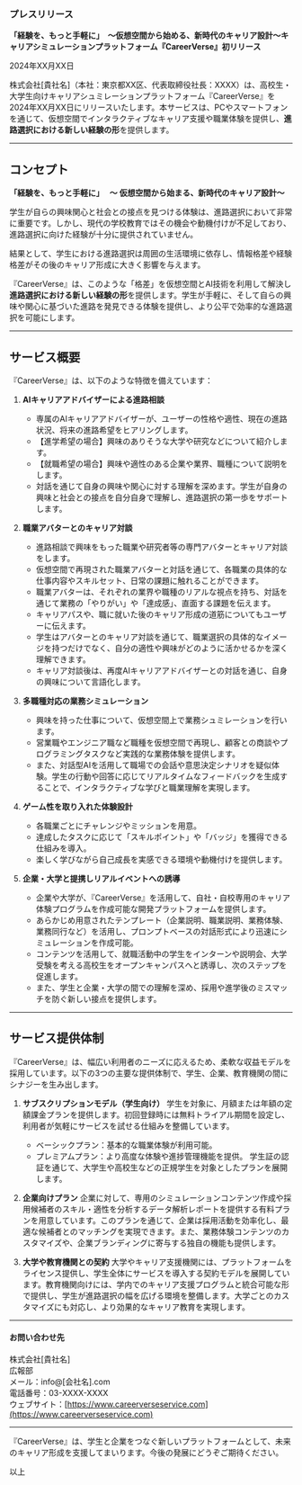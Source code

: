 ### プレスリリース

**「経験を、もっと手軽に」　～仮想空間から始める、新時代のキャリア設計～キャリアシミュレーションプラットフォーム『CareerVerse』初リリース**

2024年XX月XX日

株式会社[貴社名]（本社：東京都XX区、代表取締役社長：XXXX）は、高校生・大学生向けキャリアシュミレーションプラットフォーム『CareerVerse』を2024年XX月XX日にリリースいたします。本サービスは、PCやスマートフォンを通じて、仮想空間でインタラクティブなキャリア支援や職業体験を提供し、**進路選択における新しい経験の形**を提供します。

---

## コンセプト

**「経験を、もっと手軽に」　 ～ 仮想空間から始まる、新時代のキャリア設計～**

学生が自らの興味関心と社会との接点を見つける体験は、進路選択において非常に重要です。しかし、現代の学校教育ではその機会や動機付けが不足しており、進路選択に向けた経験が十分に提供されていません。

結果として、学生における進路選択は周囲の生活環境に依存し、情報格差や経験格差がその後のキャリア形成に大きく影響を与えます。

『CareerVerse』は、このような「格差」を仮想空間とAI技術を利用して解決し**進路選択における新しい経験の形**を提供します。学生が手軽に、そして自らの興味や関心に基づいた進路を発見できる体験を提供し、より公平で効率的な進路選択を可能にします。

---

## **サービス概要**

『CareerVerse』は、以下のような特徴を備えています：

1. **AIキャリアアドバイザーによる進路相談**

   - 専属のAIキャリアアドバイザーが、ユーザーの性格や適性、現在の進路状況、将来の進路希望をヒアリングします。
   - 【進学希望の場合】興味のありそうな大学や研究などについて紹介します。
   - 【就職希望の場合】興味や適性のある企業や業界、職種について説明をします。
   - 対話を通じて自身の興味や関心に対する理解を深めます。学生が自身の興味と社会との接点を自分自身で理解し、進路選択の第一歩をサポートします。

2. **職業アバターとのキャリア対談**

   - 進路相談で興味をもった職業や研究者等の専門アバターとキャリア対談をします。
   - 仮想空間で再現された職業アバターと対話を通じて、各職業の具体的な仕事内容やスキルセット、日常の課題に触れることができます。
   - 職業アバターは、それぞれの業界や職種のリアルな視点を持ち、対話を通じて業務の「やりがい」や「達成感」、直面する課題を伝えます。
   - キャリアパスや、職に就いた後のキャリア形成の道筋についてもユーザーに伝えます。
   - 学生はアバターとのキャリア対談を通じて、職業選択の具体的なイメージを持つだけでなく、自分の適性や興味がどのように活かせるかを深く理解できます。
   - キャリア対談後は、再度AIキャリアアドバイザーとの対話を通じ、自身の興味について言語化します。

3. **多職種対応の業務シミュレーション**

   - 興味を持った仕事について、仮想空間上で業務シュミレーションを行います。
   - 営業職やエンジニア職など職種を仮想空間で再現し、顧客との商談やプログラミングタスクなど実践的な業務体験を提供します。
   - また、対話型AIを活用して職場での会話や意思決定シナリオを疑似体験。学生の行動や回答に応じてリアルタイムなフィードバックを生成することで、インタラクティブな学びと職業理解を実現します。

4. **ゲーム性を取り入れた体験設計**

   - 各職業ごとにチャレンジやミッションを用意。
   - 達成したタスクに応じて「スキルポイント」や「バッジ」を獲得できる仕組みを導入。
   - 楽しく学びながら自己成長を実感できる環境や動機付けを提供します。

5. **企業・大学と提携しリアルイベントへの誘導**

   - 企業や大学が、『CareerVerse』を活用して、自社・自校専用のキャリア体験プログラムを作成可能な開発プラットフォームを提供します。
   - あらかじめ用意されたテンプレート（企業説明、職業説明、業務体験、業務同行など）を活用し、プロンプトベースの対話形式により迅速にシミュレーションを作成可能。
   - コンテンツを活用して、就職活動中の学生をインターンや説明会、大学受験を考える高校生をオープンキャンパスへと誘導し、次のステップを促進します。
   - また、学生と企業・大学の間での理解を深め、採用や進学後のミスマッチを防ぐ新しい接点を提供します。

---

## **サービス提供体制**

『CareerVerse』は、幅広い利用者のニーズに応えるため、柔軟な収益モデルを採用しています。以下の3つの主要な提供体制で、学生、企業、教育機関の間にシナジーを生み出します。

1. **サブスクリプションモデル（学生向け）**
   学生を対象に、月額または年額の定額課金プランを提供します。初回登録時には無料トライアル期間を設定し、利用者が気軽にサービスを試せる仕組みを整備しています。

   - ベーシックプラン：基本的な職業体験が利用可能。
   - プレミアムプラン：より高度な体験や進捗管理機能を提供。
     学生証の認証を通じて、大学生や高校生などの正規学生を対象としたプランを展開します。

2. **企業向けプラン**
   企業に対して、専用のシミュレーションコンテンツ作成や採用候補者のスキル・適性を分析するデータ解析レポートを提供する有料プランを用意しています。このプランを通じて、企業は採用活動を効率化し、最適な候補者とのマッチングを実現できます。また、業務体験コンテンツのカスタマイズや、企業ブランディングに寄与する独自の機能も提供します。

3. **大学や教育機関との契約**
   大学やキャリア支援機関には、プラットフォームをライセンス提供し、学生全体にサービスを導入する契約モデルを展開しています。教育機関向けには、学内でのキャリア支援プログラムと統合可能な形で提供し、学生が進路選択の幅を広げる環境を整備します。大学ごとのカスタマイズにも対応し、より効果的なキャリア教育を実現します。

---

#### **お問い合わせ先**

株式会社[貴社名]\
広報部\
メール：info@[会社名].com\
電話番号：03-XXXX-XXXX\
ウェブサイト：[https://www.careerverseservice.com](https://www.careerverseservice.com)

---

『CareerVerse』は、学生と企業をつなぐ新しいプラットフォームとして、未来のキャリア形成を支援してまいります。今後の発展にどうぞご期待ください。

以上
